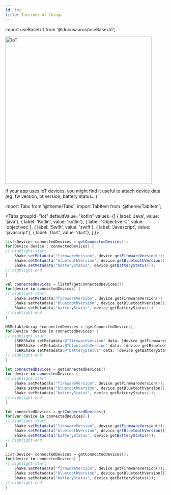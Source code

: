 ```yaml
---
id: iot
title: Internet of things
---
```

import useBaseUrl from '@docusaurus/useBaseUrl';

<div class='text--center'>
<img
  alt='IoT'
  src={useBaseUrl('img/docs-iot@2x.png')}
  width='460'
/>
</div>

If your app uses IoT devices, you might find it useful to attach device data (eg. fw version, bt version, battery status...)


import Tabs from '@theme/Tabs';
import TabItem from '@theme/TabItem';

<Tabs
  groupId="iot"
  defaultValue="kotlin"
  values={[
    { label: 'Java', value: 'java'},
    { label: 'Kotlin', value: 'kotlin'},
    { label: 'Objective-C', value: 'objectivec'},
    { label: 'Swift', value: 'swift'},
    { label: 'Javascript', value: 'javascript'},
    { label: 'Dart', value: 'dart'},
  ]
}>

<TabItem value="java">

```java title="App.java"
List<Device> connectedDevices = getConnectedDevices();
for(Device device : connectedDevices) { 
// highlight-start
    Shake.setMetadata("firmwareVersion", device.getFirmwareVersion());
    Shake.setMetadata("bluetoothVersion", device.getBluetoothVersion());
    Shake.setMetadata("batteryStatus", device.getBatteryStatus());
// highlight-end
}
```

</TabItem>

<TabItem value="kotlin">

```kotlin title="App.kt"
val connectedDevices = listOf(getConnectedDevices())
for(device in connectedDevices) {
// highlight-start
    Shake.setMetadata("firmwareVersion", device.getFirmwareVersion())
    Shake.setMetadata("bluetoothVersion", device.getBluetoothVersion())
    Shake.setMetadata("batteryStatus", device.getBatteryStatus())
// highlight-end
}
```

</TabItem>

<TabItem value="objectivec">

```objectivec title="App.m"
NSMutableArray *connectedDevices = [getConnectedDevices];
for(Device *device in connectedDevices) {
// highlight-start
    [SHKShake setMetadata:@"firmwareVersion" data: [device getFirmwareVersion]];
    [SHKShake setMetadata:@"bluetoothVersion" data: [device getBluetoothVersion]];
    [SHKShake setMetadata:@"batteryStatus" data: [device getBatteryStatus]];
// highlight-end
} 
```

</TabItem>

<TabItem value="swift">

```swift title="App.swift"
let connectedDevices = getConnectedDevices()
for device in connectedDevices {
// highlight-start
    Shake.setMetadata("firmwareVersion", device.getFirmwareVersion());
    Shake.setMetadata("bluetoothVersion", device.getBluetoothVersion());
    Shake.setMetadata("batteryStatus", device.getBatteryStatus());
// highlight-end
}
```

</TabItem>

<TabItem value="javascript">

```javascript title="App.js"
let connectedDevices = getConnectedDevices()
for(var device in connectedDevices) {
// highlight-start
    Shake.setMetadata("firmwareVersion", device.getFirmwareVersion());
    Shake.setMetadata("bluetoothVersion", device.getBluetoothVersion());
    Shake.setMetadata("batteryStatus", device.getBatteryStatus());
// highlight-end
}
```

</TabItem>

<TabItem value="dart">

```dart title="App.dart"
List<Device> connectedDevices = getConnectedDevices();
for(device in connectedDevices) { 
// highlight-start
    Shake.setMetadata("firmwareVersion", device.getFirmwareVersion());
    Shake.setMetadata("bluetoothVersion", device.getBluetoothVersion());
    Shake.setMetadata("batteryStatus", device.getBatteryStatus());
// highlight-end
}
```

</TabItem>

</Tabs>